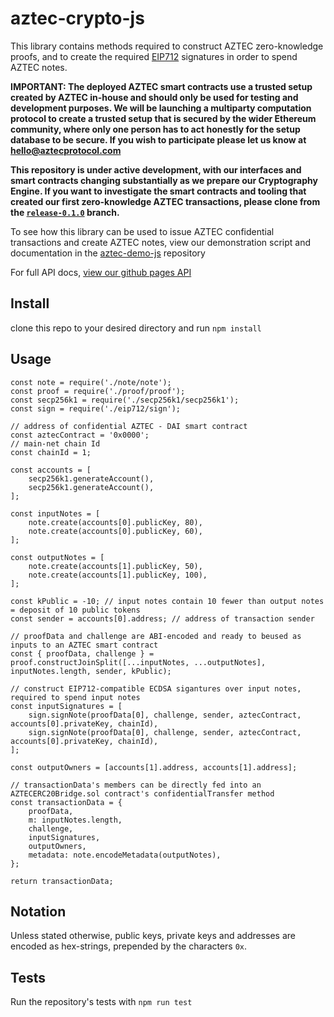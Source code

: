 # aztec-crypto-js

This library contains methods required to construct AZTEC zero-knowledge proofs, and to create the required [EIP712](https://github.com/ethereum/EIPs/blob/master/EIPS/eip-712.md) signatures in order to spend AZTEC notes.  

**IMPORTANT: The deployed AZTEC smart contracts use a trusted setup created by AZTEC in-house and should only be used for testing and development purposes. We will be launching a multiparty computation protocol to create a trusted setup that is secured by the wider Ethereum community, where only one person has to act honestly for the setup database to be secure. If you wish to participate please let us know at hello@aztecprotocol.com**
  
**This repository is under active development, with our interfaces and smart contracts changing substantially as we prepare our Cryptography Engine. If you want to investigate the smart contracts and tooling that created our first zero-knowledge AZTEC transactions, please clone from the [`release-0.1.0`](https://github.com/AztecProtocol/aztec-crypto-js/tree/release-0.1.0) branch.**

To see how this library can be used to issue AZTEC confidential transactions and create AZTEC notes, view our demonstration script and documentation in the [aztec-demo-js](https://github.com/AztecProtocol/aztec-demo-js) repository

For full API docs, [view our github pages API](https://aztecprotocol.github.io/aztec-crypto-js/)
## Install

clone this repo to your desired directory and run ```npm install```

## Usage

```
const note = require('./note/note');
const proof = require('./proof/proof');
const secp256k1 = require('./secp256k1/secp256k1');
const sign = require('./eip712/sign');

// address of confidential AZTEC - DAI smart contract
const aztecContract = '0x0000';
// main-net chain Id
const chainId = 1;

const accounts = [
    secp256k1.generateAccount(),
    secp256k1.generateAccount(),
];

const inputNotes = [
    note.create(accounts[0].publicKey, 80),
    note.create(accounts[0].publicKey, 60),
];

const outputNotes = [
    note.create(accounts[1].publicKey, 50),
    note.create(accounts[1].publicKey, 100),
];

const kPublic = -10; // input notes contain 10 fewer than output notes = deposit of 10 public tokens
const sender = accounts[0].address; // address of transaction sender

// proofData and challenge are ABI-encoded and ready to beused as inputs to an AZTEC smart contract
const { proofData, challenge } = proof.constructJoinSplit([...inputNotes, ...outputNotes], inputNotes.length, sender, kPublic);

// construct EIP712-compatible ECDSA sigantures over input notes, required to spend input notes
const inputSignatures = [
    sign.signNote(proofData[0], challenge, sender, aztecContract, accounts[0].privateKey, chainId),
    sign.signNote(proofData[0], challenge, sender, aztecContract, accounts[0].privateKey, chainId),
];

const outputOwners = [accounts[1].address, accounts[1].address];

// transactionData's members can be directly fed into an AZTECERC20Bridge.sol contract's confidentialTransfer method
const transactionData = {
    proofData,
    m: inputNotes.length,
    challenge,
    inputSignatures,
    outputOwners,
    metadata: note.encodeMetadata(outputNotes),
};

return transactionData;
```

## Notation

Unless stated otherwise, public keys, private keys and addresses are encoded as hex-strings, prepended by the characters ```0x```.

## Tests

Run the repository's tests with ```npm run test```
